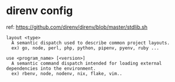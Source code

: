 # direnv config

ref: https://github.com/direnv/direnv/blob/master/stdlib.sh

```
layout <type>
  A semantic dispatch used to describe common project layouts.
  ex) go, node, perl, php, python, pipenv, pyenv, ruby ...

use <program_name> [<version>]
  A semantic command dispatch intended for loading external dependencies into the environment.
  ex) rbenv, node, nodenv, nix, flake, vim..
```
